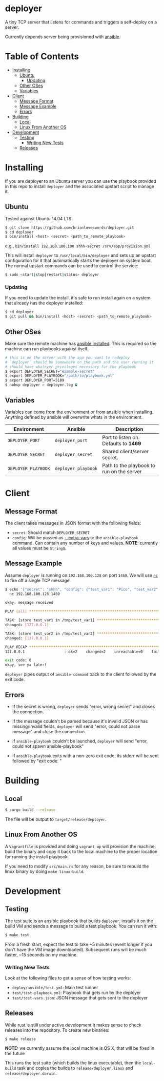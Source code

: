 # deployer

A tiny TCP server that listens for commands and triggers a self-deploy
on a server.

Currently depends server being provisioned with
[ansible](http://docs.ansible.com/).

# Table of Contents

- [Installing](#installing)
  - [Ubuntu](#ubuntu)
    - [Updating](#updating)
  - [Other OSes](#other-oses)
  - [Variables](#variables)
- [Client](#client)
  - [Message Format](#message-format)
  - [Message Example](#message-example)
  - [Errors](#errors)
- [Building](#building)
  - [Local](#local)
  - [Linux From Another OS](#linux-from-another-os)
- [Development](#development)
  - [Testing](#testing)
    - [Writing New Tests](#writing-new-tests)
  - [Releases](#releases)

# Installing

If you are deployer to an Ubuntu server you can use the playbook
provided in this repo to install `deployer` and the associated upstart
script to manage it.

## Ubuntu

Tested against Ubuntu 14.04 LTS

```bash
$ git clone https://github.com/brianloveswords/deployer.git
$ cd deployer
$ bin/install <host> <secret> <path_to_remote_playbook>
```

e.g., `bin/install 192.168.100.100 shhh-secret /srv/app/provision.yml`

This will install `deployer` to `/usr/local/bin/deployer` and sets up an
upstart configuration for it that automatically starts the deployer on
system boot. The normal upstart commands can be used to control the
service:

```bash
$ sudo <start|stop|restart|status> deployer
```

### Updating

If you need to update the install, it's safe to run install again on a
system that already has the deployer installed:

```bash
$ cd deployer
$ git pull && bin/install <host> <secret> <path_to_remote_playbook>
```

## Other OSes

Make sure the remote machine has [ansible installed](http://docs.ansible.com/intro_installation.html#installing-the-control-machine). This is required so the machine can run playbooks against itself.

```bash
# this is on the server with the app you want to redeploy
# `deployer` should be somewhere on the path and the user running it
# should have whatever privileges necessary for the playbook
$ export DEPLOYER_SECRET="example-secret"
$ export DEPLOYER_PLAYBOOK="/path/to/playbook.yml"
$ export DEPLOYER_PORT=5189
$ nohup deployer > deployer.log &
```

## Variables

Variables can come from the environment or from ansible when
installing. Anything defined by ansible will overwrite whats in the
environment.

| Environment         | Ansible             | Description
|---------------------|---------------------|-------------
| `DEPLOYER_PORT`     | `deployer_port`     | Port to listen on. Defaults to **1469**
| `DEPLOYER_SECRET`   | `deployer_secret`   | Shared client/server secret.
| `DEPLOYER_PLAYBOOK` | `deployer_playbook` | Path to the playbook to run on the server


# Client

## Message Format

The client takes messages in JSON format with the following fields:

* `secret`: Should match `DEPLOYER_SECRET`
* `config`: Will be passed as [--extra-vars](http://docs.ansible.com/playbooks_variables.html#passing-variables-on-the-command-line) to the `ansible-playbook` command. Can contain any number of keys and values. **NOTE**: currently all values must be `String`s.

## Message Example

Assume `deployer` is running on `192.168.100.128` on port `1469`. We
will use <a href="https://en.wikipedia.org/wiki/Netcat">`nc`</a> to fire
off a single TCP message.

```bash
$ echo '{"secret": "shhh", "config": {"test_var1": "Pico", "test_var2": "Loki"}}' |\
  nc 192.168.100.128 1469

okay, message received

PLAY [all] ********************************************************************

TASK: [store test_var1 in /tmp/test_var1] *************************************
changed: [127.0.0.1]

TASK: [store test_var2 in /tmp/test_var2] *************************************
changed: [127.0.0.1]

PLAY RECAP ********************************************************************
127.0.0.1                  : ok=2    changed=2    unreachable=0    failed=0

exit code: 0
okay, see ya later!
```

`deployer` pipes output of `ansible-command` back to the client
followed by the exit code.

## Errors
* If the secret is wrong, `deployer` sends "error, wrong secret" and
closes the connection.

* If the message couldn't be parsed because it's invalid JSON or has
missing/invalid fields, `deployer` will send "error, could not parse
message" and close the connection.

* If `ansible-playbook` couldn't be launched, `deployer` will send
"error, could not spawn ansible-playbook"

* If `ansible-playbook` exits with a non-zero exit code, its stderr will
  be sent followed by "exit code: <number>"

# Building

## Local

```bash
$ cargo build --release
```

The file will be output to `target/release/deployer`.

## Linux From Another OS

A `Vagrantfile` is provided and doing `vagrant up` will provision the
machine, build the binary and copy it back to the local machine to the
proper location for running the install playbook.

If you need to modify `src/main.rs` for any reason, be sure to rebuild
the linux binary by doing `make linux-build`.

# Development

## Testing

The test suite is an ansible playbook that builds `deployer`, installs
it on the build VM and sends a message to build a test playbook. You can
run it with:

```bash
$ make test
```

From a fresh start, expect the test to take ~5 minutes (event longer if
you don't have the VM image downloaded). Subsequent runs will be much
faster, ~15 seconds on my machine.

### Writing New Tests

Look at the following files to get a sense of how testing works:
* `deploy/ansible/test.yml`: Main test runner
* `test/test-playbook.yml`: Playbook that gets run by the deployer
* `test/test-vars.json`: JSON message that gets sent to the deployer

## Releases

While rust is still under active development it makes sense to check
releases into the repository. To create new binaries:

```
$ make release
```

**NOTE:** we currently assume the local machine is OS X, that will be
  fixed in the future

This runs the test suite (which builds the linux executable), then the
`local-build` task and copies the builds to `release/deployer.linux` and
`release/deployer.darwin`.
